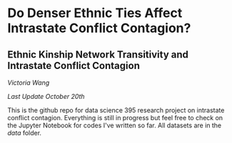 # Do Denser Ethnic Ties Affect Intrastate Conflict Contagion? 
## Ethnic Kinship Network Transitivity and Intrastate Conflict Contagion
_Victoria Wang_

_Last Update October 20th_

This is the github repo for data science 395 research project on intrastate conflict contagion. Everything is still in progress but feel free to check on the Jupyter Notebook for codes I've written so far. All datasets are in the _data_ folder. 
